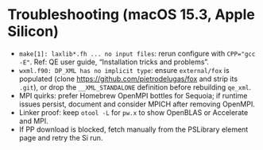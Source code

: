# Troubleshooting (macOS 15.3, Apple Silicon)
- `make[1]: laxlib*.fh ... no input files`: rerun configure with `CPP="gcc -E"`. Ref: QE user guide, “Installation tricks and problems”.
- `wxml.f90: DP_XML has no implicit type`: ensure `external/fox` is populated (clone https://github.com/pietrodelugas/fox and strip its `.git`), or drop the `__XML_STANDALONE` definition before rebuilding `qe_xml`.
- MPI quirks: prefer Homebrew OpenMPI bottles for Sequoia; if runtime issues persist, document and consider MPICH after removing OpenMPI.
- Linker proof: keep `otool -L` for `pw.x` to show OpenBLAS or Accelerate and MPI.
- If PP download is blocked, fetch manually from the PSLibrary element page and retry the Si run.
